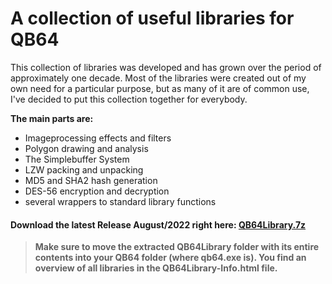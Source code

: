 # A collection of useful libraries for QB64
This collection of libraries was developed and has grown over the period of approximately one decade. Most of the libraries were created out of my own need for a particular purpose, but as many of it are of common use, I've decided to put this collection together for everybody.

**The main parts are:**

- Imageprocessing effects and filters
- Polygon drawing and analysis
- The Simplebuffer System
- LZW packing and unpacking
- MD5 and SHA2 hash generation
- DES-56 encryption and decryption
- several wrappers to standard library functions

#### Download the latest Release August/2022 right here: [QB64Library.7z](https://github.com/RhoSigma-QB64/QB64Library/raw/main/QB64Library.7z)

>**Make sure to move the extracted QB64Library folder with its entire contents into your QB64 folder (where qb64.exe is). You find an overview of all libraries in the QB64Library-Info.html file.**
